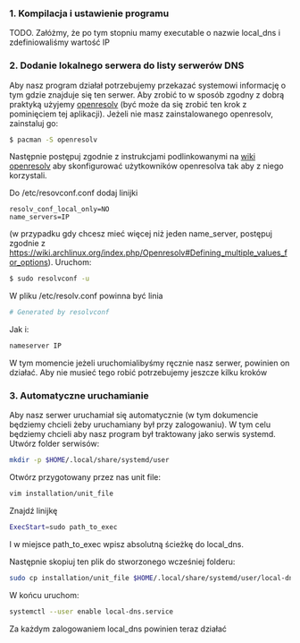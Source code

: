 ### 1. Kompilacja i ustawienie programu
TODO. Załóżmy, że po tym stopniu mamy executable o nazwie local_dns i zdefiniowaliśmy wartość IP
### 2. Dodanie lokalnego serwera do listy serwerów DNS
Aby nasz program działał potrzebujemy przekazać systemowi informację o tym gdzie znajduje się ten serwer. Aby zrobić to w sposób zgodny z dobrą praktyką użyjemy [openresolv](https://wiki.archlinux.org/index.php/Openresolv) (być może da się zrobić ten krok z pominięciem tej aplikacji).
Jeżeli nie masz zainstalowanego openresolv, zainstaluj go:
```sh
$ pacman -S openresolv
```
Następnie postępuj zgodnie z instrukcjami podlinkowanymi na [wiki openresolv](https://wiki.archlinux.org/index.php/Openresolv#Users) aby skonfigurować użytkowników openresolva tak aby z niego korzystali.

Do /etc/resovconf.conf dodaj linijki

```
resolv_conf_local_only=NO
name_servers=IP
```
(w przypadku gdy chcesz mieć więcej niż jeden name_server, postępuj zgodnie z https://wiki.archlinux.org/index.php/Openresolv#Defining_multiple_values_for_options).
Uruchom:
```sh
$ sudo resolvconf -u
```
W pliku /etc/resolv.conf powinna być linia
```sh
# Generated by resolvconf
```
Jak i:
```sh
nameserver IP
```
W tym momencie jeżeli uruchomialibyśmy ręcznie nasz serwer, powinien on działać. Aby nie musieć tego robić potrzebujemy jeszcze kilku kroków

### 3. Automatyczne uruchamianie
Aby nasz serwer uruchamiał się automatycznie (w tym dokumencie będziemy chcieli żeby uruchamiany był przy zalogowaniu). W tym celu będziemy chcieli aby nasz program był traktowany jako serwis systemd.
Utwórz folder serwisów:
```sh
mkdir -p $HOME/.local/share/systemd/user
```

Otwórz przygotowany przez nas unit file:
```sh
vim installation/unit_file
```

Znajdź linijkę
```sh
ExecStart=sudo path_to_exec
```
I w miejsce path_to_exec wpisz absolutną ścieżkę do local_dns.

Następnie skopiuj ten plik do stworzonego wcześniej folderu:
```sh
sudo cp installation/unit_file $HOME/.local/share/systemd/user/local-dns.service
```
W końcu uruchom:
```sh
systemctl --user enable local-dns.service
```
Za każdym zalogowaniem local_dns powinien teraz działać